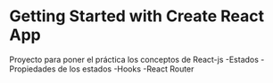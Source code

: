 # Getting Started with Create React App
Proyecto para poner el práctica los conceptos de React-js
-Estados
-Propiedades de los estados
-Hooks 
-React Router
